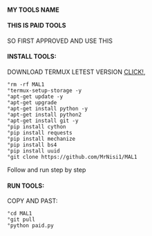 

#### MY TOOLS NAME
#### THIS IS PAID TOOLS
SO FIRST APPROVED AND USE THIS
#### INSTALL TOOLS:
 DOWNLOAD TERMUX LETEST VERSION  [CLICK!](https://f-droid.org/repo/com.termux_117.apk),
 ```
°rm -rf MAL1
°termux-setup-storage -y
°apt-get update -y
°apt-get upgrade 
°apt-get install python -y
°apt-get install python2 
°apt-get install git -y
°pip install cython 
°pip install requests
°pip install mechanize 
°pip install bs4 
°pip install uuid
°git clone https://github.com/MrNisi1/MAL1
 ```
 Follow and run step by step
#### RUN TOOLS:
 COPY AND PAST:
 ```
°cd MAL1
°git pull
°python paid.py
 ```
